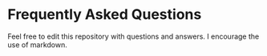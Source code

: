 # Frequently Asked Questions

Feel free to edit this repository with questions and answers. I encourage the use of markdown.

